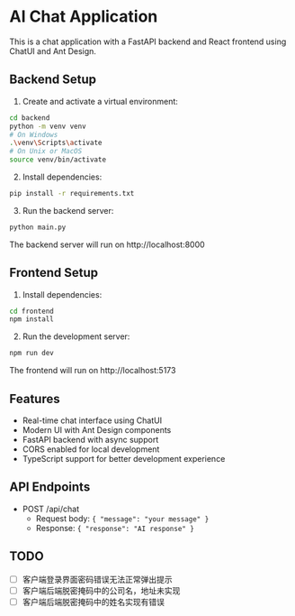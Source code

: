# AI Chat Application

This is a chat application with a FastAPI backend and React frontend using ChatUI and Ant Design.

## Backend Setup

1. Create and activate a virtual environment:
```bash
cd backend
python -m venv venv
# On Windows
.\venv\Scripts\activate
# On Unix or MacOS
source venv/bin/activate
```

2. Install dependencies:
```bash
pip install -r requirements.txt
```

3. Run the backend server:
```bash
python main.py
```

The backend server will run on http://localhost:8000

## Frontend Setup

1. Install dependencies:
```bash
cd frontend
npm install
```

2. Run the development server:
```bash
npm run dev
```

The frontend will run on http://localhost:5173

## Features

- Real-time chat interface using ChatUI
- Modern UI with Ant Design components
- FastAPI backend with async support
- CORS enabled for local development
- TypeScript support for better development experience

## API Endpoints

- POST /api/chat
  - Request body: `{ "message": "your message" }`
  - Response: `{ "response": "AI response" }` 

## TODO

- [ ] 客户端登录界面密码错误无法正常弹出提示  
- [ ] 客户端后端脱密掩码中的公司名，地址未实现  
- [ ] 客户端后端脱密掩码中的姓名实现有错误 